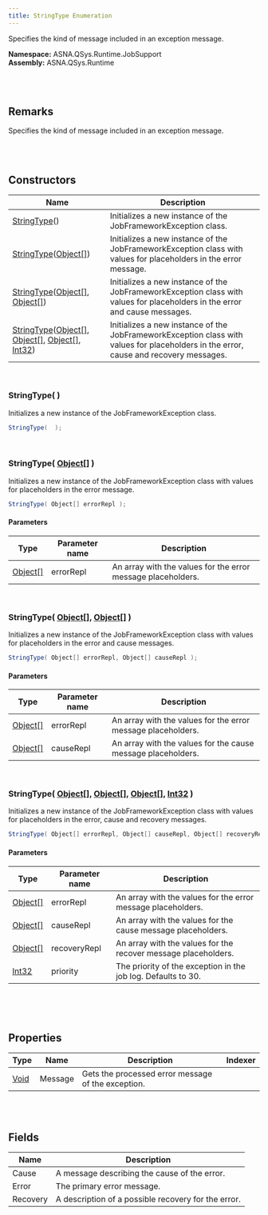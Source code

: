 ```yaml
---
title: StringType Enumeration
---
```


Specifies the kind of message included in an exception message.

**Namespace:** ASNA.QSys.Runtime.JobSupport <br/>
**Assembly:** ASNA.QSys.Runtime

<br>
<br>

## Remarks

Specifies the kind of message included in an exception message.

[//]: # ($$TODO: Complete the Remarks section.)

<br>
<br>

## Constructors

| Name |  Description 
| --- | --- 
| [StringType](#stringtype)() | Initializes a new instance of the JobFrameworkException class. 
| [StringType](#stringtypeobject[])([Object[]](https://docs.microsoft.com/en-us/dotnet/api/system.object)) | Initializes a new instance of the JobFrameworkException class with values for placeholders in the error message. 
| [StringType](#stringtypeobject[]-object[])([Object[]](https://docs.microsoft.com/en-us/dotnet/api/system.object), [Object[]](https://docs.microsoft.com/en-us/dotnet/api/system.object)) | Initializes a new instance of the JobFrameworkException class with values for placeholders in the error and cause messages. 
| [StringType](#stringtypeobject[]-object[]-object[]-int32)([Object[]](https://docs.microsoft.com/en-us/dotnet/api/system.object), [Object[]](https://docs.microsoft.com/en-us/dotnet/api/system.object), [Object[]](https://docs.microsoft.com/en-us/dotnet/api/system.object), [Int32](https://docs.microsoft.com/en-us/dotnet/api/system.int32)) | Initializes a new instance of the JobFrameworkException class with values for placeholders in the error, cause and recovery messages. 

<br>

### StringType(  )

Initializes a new instance of the JobFrameworkException class.

```cs
StringType(  );
```


<br>

### StringType( [Object[]](https://docs.microsoft.com/en-us/dotnet/api/system.object) )

Initializes a new instance of the JobFrameworkException class with values for placeholders in the error message.

```cs
StringType( Object[] errorRepl );
```

#### Parameters

| Type | Parameter name | Description
| --- | --- | ---
| [Object[]](https://docs.microsoft.com/en-us/dotnet/api/system.object) | errorRepl | An array with the values for the error message placeholders. 

<br>

### StringType( [Object[]](https://docs.microsoft.com/en-us/dotnet/api/system.object), [Object[]](https://docs.microsoft.com/en-us/dotnet/api/system.object) )

Initializes a new instance of the JobFrameworkException class with values for placeholders in the error and cause messages.

```cs
StringType( Object[] errorRepl, Object[] causeRepl );
```

#### Parameters

| Type | Parameter name | Description
| --- | --- | ---
| [Object[]](https://docs.microsoft.com/en-us/dotnet/api/system.object) | errorRepl | An array with the values for the error message placeholders. 
| [Object[]](https://docs.microsoft.com/en-us/dotnet/api/system.object) | causeRepl | An array with the values for the cause message placeholders. 

<br>

### StringType( [Object[]](https://docs.microsoft.com/en-us/dotnet/api/system.object), [Object[]](https://docs.microsoft.com/en-us/dotnet/api/system.object), [Object[]](https://docs.microsoft.com/en-us/dotnet/api/system.object), [Int32](https://docs.microsoft.com/en-us/dotnet/api/system.int32) )

Initializes a new instance of the JobFrameworkException class with values for placeholders in the error, cause and recovery messages.

```cs
StringType( Object[] errorRepl, Object[] causeRepl, Object[] recoveryRepl, Int32 priority );
```

#### Parameters

| Type | Parameter name | Description
| --- | --- | ---
| [Object[]](https://docs.microsoft.com/en-us/dotnet/api/system.object) | errorRepl | An array with the values for the error message placeholders. 
| [Object[]](https://docs.microsoft.com/en-us/dotnet/api/system.object) | causeRepl | An array with the values for the cause message placeholders. 
| [Object[]](https://docs.microsoft.com/en-us/dotnet/api/system.object) | recoveryRepl | An array with the values for the recover message placeholders. 
| [Int32](https://docs.microsoft.com/en-us/dotnet/api/system.int32) | priority | The priority of the exception in the job log. Defaults to 30. 

<br>


<br>
<br>

## Properties

| Type | Name | Description | Indexer
| --- | --- | --- | --- 
| [Void](https://docs.microsoft.com/en-us/dotnet/api/system.void) | Message | Gets the processed error message of the exception. | 

<br>
<br>

## Fields

| Name | Description
| --- | --- 
| Cause | A message describing the cause of the error.
| Error | The primary error message.
| Recovery | A description of a possible recovery for the error.

<br>
<br>

